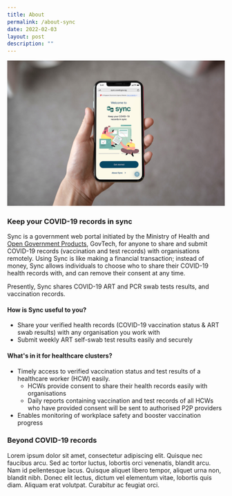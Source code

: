 ```yaml
---
title: About
permalink: /about-sync
date: 2022-02-03
layout: post
description: ""
---
```

![Alt text for image on Isomer site](/images/iPhone%20Mockup.jpg)

### **Keep your COVID-19 records in sync**
Sync is a government web portal initiated by the Ministry of Health and [Open Government Products](https://www.open.gov.sg/), GovTech, for anyone to share and submit COVID-19 records (vaccination and test records) with organisations remotely. Using Sync is like making a financial transaction; instead of money, Sync allows individuals to choose who to share their COVID-19 health records with, and can remove their consent at any time. 

Presently, Sync shares COVID-19 ART and PCR swab tests results, and vaccination records.


#### **How is Sync useful to you?** 
* Share your verified health records (COVID-19 vaccination status & ART swab results) with any organisation you work with
* Submit weekly ART self-swab test results easily and securely


#### **What's in it for healthcare clusters?** 
* Timely access to verified vaccination status and test results of a healthcare worker (HCW) easily.
	* HCWs provide consent to share their health records easily with organisations 
	* Daily reports containing vaccination and test records of all HCWs who have provided consent will be sent to authorised P2P providers 
* Enables monitoring of workplace safety and booster vaccination progress



### **Beyond COVID-19 records**
Lorem ipsum dolor sit amet, consectetur adipiscing elit. Quisque nec faucibus arcu. Sed ac tortor luctus, lobortis orci venenatis, blandit arcu. Nam id pellentesque lacus. Quisque aliquet libero tempor, aliquet urna non, blandit nibh. Donec elit lectus, dictum vel elementum vitae, lobortis quis diam. Aliquam erat volutpat. Curabitur ac feugiat orci.
